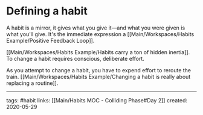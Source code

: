 # Defining a habit
A habit is a mirror, it gives what you give it—and what you were given is what you'll give. It's the immediate expression a [[Main/Workspaces/Habits Example/Positive Feedback Loop]].

[[Main/Workspaces/Habits Example/Habits carry a ton of hidden inertia]]. To change a habit requires conscious, deliberate effort. 

As you attempt to change a habit, you have to expend effort to reroute the train. [[Main/Workspaces/Habits Example/Changing a habit is really about replacing a routine]].

---
tags: #habit 
links: [[Main/Habits MOC - Colliding Phase#Day 2]]
created: 2020-05-29